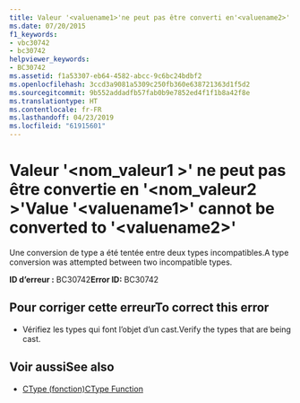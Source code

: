 ```yaml
---
title: Valeur '<valuename1>'ne peut pas être converti en'<valuename2>'
ms.date: 07/20/2015
f1_keywords:
- vbc30742
- bc30742
helpviewer_keywords:
- BC30742
ms.assetid: f1a53307-eb64-4582-abcc-9c6bc24bdbf2
ms.openlocfilehash: 3ccd3a9081a5309c250fb360e638721363d1f5d2
ms.sourcegitcommit: 9b552addadfb57fab0b9e7852ed4f1f1b8a42f8e
ms.translationtype: HT
ms.contentlocale: fr-FR
ms.lasthandoff: 04/23/2019
ms.locfileid: "61915601"
---
```

# <a name="value-valuename1-cannot-be-converted-to-valuename2"></a><span data-ttu-id="c2cb5-102">Valeur '\<nom_valeur1 >' ne peut pas être convertie en '\<nom_valeur2 >'</span><span class="sxs-lookup"><span data-stu-id="c2cb5-102">Value '\<valuename1>' cannot be converted to '\<valuename2>'</span></span>
<span data-ttu-id="c2cb5-103">Une conversion de type a été tentée entre deux types incompatibles.</span><span class="sxs-lookup"><span data-stu-id="c2cb5-103">A type conversion was attempted between two incompatible types.</span></span>  
  
 <span data-ttu-id="c2cb5-104">**ID d’erreur :** BC30742</span><span class="sxs-lookup"><span data-stu-id="c2cb5-104">**Error ID:** BC30742</span></span>  
  
## <a name="to-correct-this-error"></a><span data-ttu-id="c2cb5-105">Pour corriger cette erreur</span><span class="sxs-lookup"><span data-stu-id="c2cb5-105">To correct this error</span></span>  
  
- <span data-ttu-id="c2cb5-106">Vérifiez les types qui font l’objet d’un cast.</span><span class="sxs-lookup"><span data-stu-id="c2cb5-106">Verify the types that are being cast.</span></span>  
  
## <a name="see-also"></a><span data-ttu-id="c2cb5-107">Voir aussi</span><span class="sxs-lookup"><span data-stu-id="c2cb5-107">See also</span></span>

- [<span data-ttu-id="c2cb5-108">CType (fonction)</span><span class="sxs-lookup"><span data-stu-id="c2cb5-108">CType Function</span></span>](../../visual-basic/language-reference/functions/ctype-function.md)
